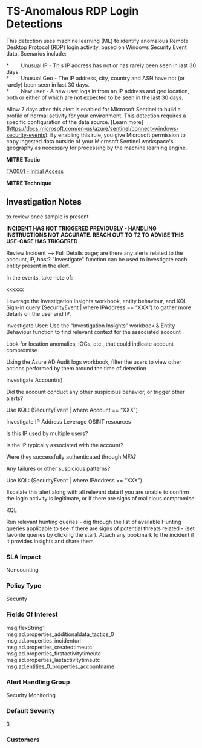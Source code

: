 # TS-Anomalous RDP Login Detections

This detection uses machine learning (ML) to identify anomalous Remote Desktop Protocol (RDP) login activity, based on Windows Security Event data. Scenarios include:

\*        Unusual IP - This IP address has not or has rarely been seen in last 30 days.  
\*        Unusual Geo - The IP address, city, country and ASN have not (or rarely) been seen in last 30 days.  
\*        New user - A new user logs in from an IP address and geo location, both or either of which are not expected to be seen in the last 30 days.

Allow 7 days after this alert is enabled for Microsoft Sentinel to build a profile of normal activity for your environment. This detection requires a specific configuration of the data source. \[Learn more\](https://docs.microsoft.com/en-us/azure/sentinel/connect-windows-security-events). By enabling this rule, you give Microsoft permission to copy ingested data outside of your Microsoft Sentinel workspace's geography as necessary for processing by the machine learning engine.

**MITRE Tactic**

[TA0001 - Initial Access](https://attack.mitre.org/attacks/TA0001/)

**MITRE Technique**







## Investigation Notes
to review once sample is present

**INCIDENT HAS NOT TRIGGERED PREVIOUSLY - HANDLING INSTRUCTIONS NOT ACCURATE. REACH OUT TO T2 TO ADVISE THIS USE-CASE HAS TRIGGERED**

Review Incident --> Full Details page; are there any alerts related to the account, IP, host? "Investigate" function can be used to investigate each entity present in the alert. 

In the events, take note of:

xxxxxx

 

Leverage the Investigation Insights workbook, entity behaviour, and KQL Sign-in query (SecurityEvent | where IPAddress == “XXX”)  to gather more details on the user and IP. 

Investigate User: 
Use the “Investigation Insights” workbook & Entity Behaviour function to find relevant context for the associated account

Look for location anomalies, IOCs, etc., that could indicate account compromise 

Using the Azure AD Audit logs workbook, filter the users to view other actions performed by them around the time of detection

Investigate Account(s)

Did the account conduct any other suspicious behavior, or trigger other alerts?

Use KQL: (SecurityEvent | where Account == “XXX”)

Investigate IP Address
Leverage OSINT resources

Is this IP used by multiple users?

Is the IP typically associated with the account?

Were they successfully authenticated through MFA?

Any failures or other suspicious patterns?

Use KQL: (SecurityEvent | where IPAddress == “XXX”)

 

Escalate this alert along with all relevant data if you are unable to confirm the login activity is legitimate, or if there are signs of malicious compromise.

KQL

Run relevant hunting queries - dig through the list of available Hunting queries applicable to see if there are signs of potential threats related -  (set favorite queries by clicking the star). Attach any bookmark to the incident if it provides insights and share them


### SLA Impact
Noncounting

### Policy Type
Security

### Fields Of Interest
msg.flexString1  
msg.ad.properties_additionaldata_tactics_0  
msg.ad.properties_incidenturl  
msg.ad.properties_createdtimeutc  
msg.ad.properties_firstactivitytimeutc  
msg.ad.properties_lastactivitytimeutc  
msg.ad.entities_0_properties_accountname  

### Alert Handling Group
Security Monitoring

### Default Severity
3

### Customers





